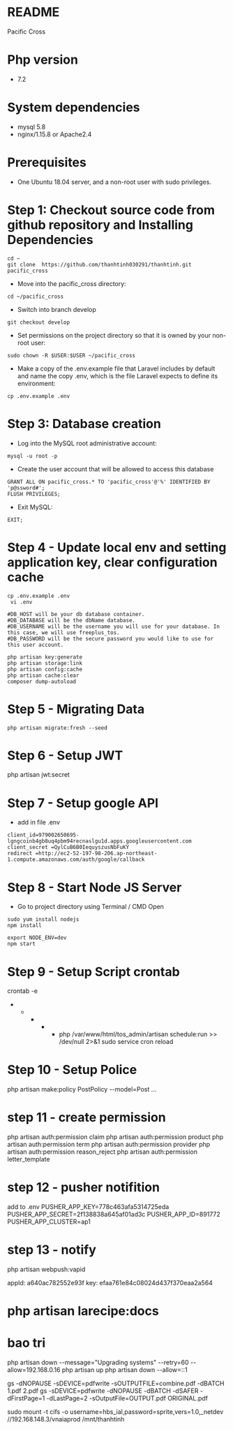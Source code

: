 # README
Pacific Cross

# Php version
* 7.2

# System dependencies

* mysql 5.8
* nginx/1.15.8  or Apache2.4

# Prerequisites
* One Ubuntu 18.04 server, and a non-root user with sudo privileges.

# Step 1: Checkout source code from github repository and Installing Dependencies
```
cd ~
git clone  https://github.com/thanhtinh030291/thanhtinh.git  pacific_cross
```

* Move into the pacific_cross directory:
```
cd ~/pacific_cross
```

* Switch into branch develop
```
git checkout develop
```

* Set permissions on the project directory so that it is owned by your non-root user:
```
sudo chown -R $USER:$USER ~/pacific_cross
```

* Make a copy of the .env.example file that Laravel includes by default and name the copy .env, which is the file Laravel expects to define its environment:
```
cp .env.example .env
```

# Step 3: Database creation

* Log into the MySQL root administrative account:
```
mysql -u root -p
```

* Create the user account that will be allowed to access this database
```
GRANT ALL ON pacific_cross.* TO 'pacific_cross'@'%' IDENTIFIED BY 'p@ssword#';
FLUSH PRIVILEGES;
```

* Exit MySQL:
```
EXIT;
```


# Step 4 - Update local env and setting application key, clear configuration cache
```
cp .env.example .env
 vi .env
```
```
#DB_HOST will be your db database container.
#DB_DATABASE will be the dbName database.
#DB_USERNAME will be the username you will use for your database. In this case, we will use freeplus_tos.
#DB_PASSWORD will be the secure password you would like to use for this user account.
```

```
php artisan key:generate
php artisan storage:link
php artisan config:cache
php artisan cache:clear
composer dump-autoload
```

# Step 5 -  Migrating Data
```
php artisan migrate:fresh --seed
```
# Step 6 -  Setup JWT
php artisan jwt:secret

# Step 7 -  Setup google API
* add in file .env
```
client_id=979002650695-lgngcoinb4gb8uq4pbm94recnaslgu1d.apps.googleusercontent.com
client_secret =QylCuB6B0IequyszusNbFuKY
redirect =http://ec2-52-197-98-206.ap-northeast-1.compute.amazonaws.com/auth/google/callback

```
# Step 8  -  Start Node JS Server
* Go to project directory using Terminal / CMD Open 
```
sudo yum install nodejs
npm install

export NODE_ENV=dev
npm start

```
# Step 9 -  Setup Script crontab
crontab -e
 * * * * * php /var/www/html/tos_admin/artisan schedule:run >> /dev/null 2>&1
 sudo service cron reload

# Step 10 - Setup Police 
php artisan make:policy PostPolicy --model=Post
...

# step 11 - create permission 
php artisan auth:permission claim
php artisan auth:permission product
php artisan auth:permission term
php artisan auth:permission provider
php artisan auth:permission reason_reject
php artisan auth:permission letter_template 


# step 12 - pusher notifition
add to .env
PUSHER_APP_KEY=778c463afa5314725eda
PUSHER_APP_SECRET=2f138838a645af01ad3c
PUSHER_APP_ID=891772
PUSHER_APP_CLUSTER=ap1

# step 13 - notify
php artisan webpush:vapid 

appId: a640ac782552e93f
key: efaa761e84c08024d437f370eaa2a564

# php artisan larecipe:docs


# bao tri
php artisan down --message="Upgrading systems" --retry=60  --allow=192.168.0.16
php artisan up 
php artisan down --allow=::1 

gs -dNOPAUSE -sDEVICE=pdfwrite -sOUTPUTFILE=combine.pdf -dBATCH 1.pdf 2.pdf
gs -sDEVICE=pdfwrite -dNOPAUSE -dBATCH -dSAFER -dFirstPage=1 -dLastPage=2 -sOutputFile=OUTPUT.pdf ORIGINAL.pdf

sudo mount -t cifs -o username=hbs_ial,password=sprite,vers=1.0,_netdev //192.168.148.3/vnaiaprod /mnt/thanhtinh
